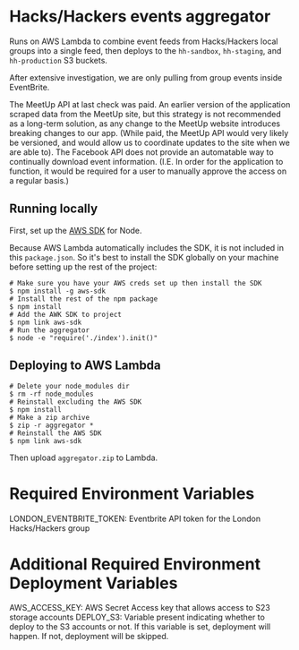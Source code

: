 # Hacks/Hackers events aggregator

Runs on AWS Lambda to combine event feeds from Hacks/Hackers local groups into a single feed, then deploys to the `hh-sandbox`, `hh-staging`, and `hh-production` S3 buckets.

After extensive investigation, we are only pulling from group events inside EventBrite.

The MeetUp API at last check was paid. An earlier version of the application scraped data from the MeetUp site, but this strategy is not recommended as a long-term solution, as any change to the MeetUp website introduces breaking changes to our app. (While paid, the MeetUp API would very likely be versioned, and would allow us to coordinate updates to the site when we are able to). 
The Facebook API does not provide an automatable way to continually download event information. (I.E. In order for the application to function, it would be required for a user to manually approve the access on a regular basis.)

## Running locally

First, set up the [AWS SDK](http://docs.aws.amazon.com/sdk-for-javascript/v2/developer-guide/getting-started-nodejs.html#getting-started-nodejs-install-sdk) for Node.

Because AWS Lambda automatically includes the SDK, it is not included in this `package.json`. So it's best to install the SDK globally on your machine before setting up the rest of the project:

```
# Make sure you have your AWS creds set up then install the SDK
$ npm install -g aws-sdk
# Install the rest of the npm package
$ npm install
# Add the AWK SDK to project
$ npm link aws-sdk
# Run the aggregator
$ node -e "require('./index').init()"
```

## Deploying to AWS Lambda

```
# Delete your node_modules dir
$ rm -rf node_modules
# Reinstall excluding the AWS SDK
$ npm install
# Make a zip archive
$ zip -r aggregator *
# Reinstall the AWS SDK
$ npm link aws-sdk
```

Then upload `aggregator.zip` to Lambda.

# Required Environment Variables
LONDON_EVENTBRITE_TOKEN: Eventbrite API token for the London Hacks/Hackers group

# Additional Required Environment Deployment Variables
AWS_ACCESS_KEY: AWS Secret Access key that allows access to S23 storage accounts
DEPLOY_S3: Variable present indicating whether to deploy to the S3 accounts or not. If this variable is set, deployment will happen. If not, deployment will be skipped.
